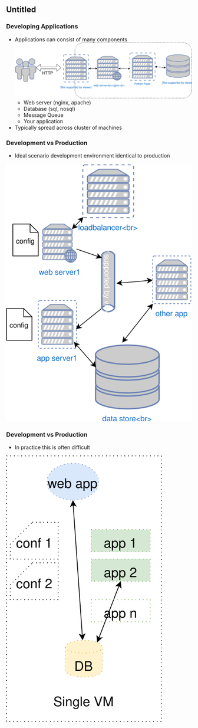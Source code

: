 ## Untitled


### Developing Applications
* Applications can consist of many components <!-- .element: class="fragment" data-fragment-index="0" -->  ![basic cluster](img/simple-project-app.svg "Simple Application") <!-- .element: class="img-right" style="width:50%;" -->
   * Web server (nginx, apache)
   * Database (sql, nosql)
   * Message Queue 
   * Your application
* <!-- .element: class="fragment" data-fragment-index="1" -->Typically spread across cluster of machines 


### Development vs Production

* Ideal scenario development environment identical to production 

![prod-env](img/prod-application.svg "Prod Application") <!-- .element: class="image-right"  -->


### Development vs Production
* In practice this is often difficult

![dev-env](img/dev-environment-traditional.svg "Dev environment") <!-- .element: class="image-right"  -->




